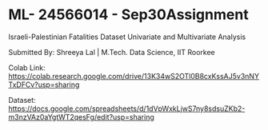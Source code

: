 # ML- 24566014 - Sep30Assignment
Israeli-Palestinian Fatalities Dataset
Univariate and Multivariate Analysis

Submitted By:
Shreeya Lal | M.Tech. Data Science, IIT Roorkee

Colab Link: 
https://colab.research.google.com/drive/13K34wS2OTl0B8cxKssAJ5v3nNYTxDFCv?usp=sharing

Dataset:
https://docs.google.com/spreadsheets/d/1dVpWxkLjwS7ny8sdsuZKb2-m3nzVAz0aYgtWT2qesFg/edit?usp=sharing
